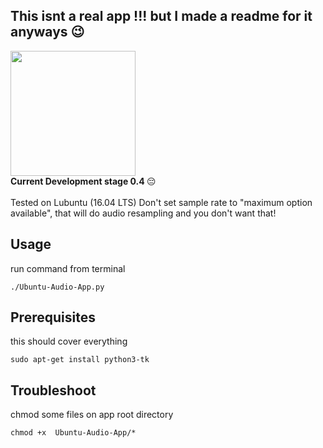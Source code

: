 ## This isnt a real app !!! but I made a readme for it anyways 😉
<img src="https://drive.google.com/uc?id=1dZ4ZPrwCtNvj5mPGV1OACUt4DAI4EVBK" width="auto" height="200"/>
<br>
 <strong>Current Development stage 0.4 </strong> 😔
<br>
<br>
Tested on Lubuntu (16.04 LTS) Don't set sample rate to "maximum option available", that will do audio resampling and you don't want that!
<br>

## Usage

run command from terminal
```
./Ubuntu-Audio-App.py
```

## Prerequisites

this should cover everything
```
sudo apt-get install python3-tk
```

## Troubleshoot

chmod some files on app root directory
```
chmod +x  Ubuntu-Audio-App/*
```

